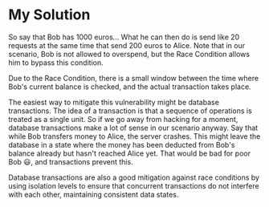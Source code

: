 # My Solution

So say that Bob has 1000 euros... What he can then do is send like 20 requests at the same time that send 200 euros to Alice. Note that in our scenario, Bob is not allowed to overspend, but the Race Condition allows him to bypass this condition.

Due to the Race Condition, there is a small window between the time where Bob's current balance is checked, and the actual transaction takes place. 

The easiest way to mitigate this vulnerability might be database transactions. The idea of a transaction is that a sequence of operations is treated as a single unit. So if we go away from hacking for a moment, database transactions make a lot of sense in our scenario anyway. Say that while Bob transfers money to Alice, the server crashes. This might leave the database in a state where the money has been deducted from Bob's balance already but hasn't reached Alice yet. That would be bad for poor Bob 😃, and transactions prevent this.

Database transactions are also a good mitigation against race conditions by using isolation levels to ensure that concurrent transactions do not interfere with each other, maintaining consistent data states.
